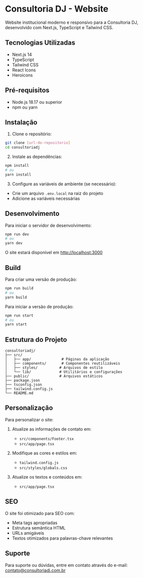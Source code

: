 # Consultoria DJ - Website

Website institucional moderno e responsivo para a Consultoria DJ, desenvolvido com Next.js, TypeScript e Tailwind CSS.

## Tecnologias Utilizadas

- Next.js 14
- TypeScript
- Tailwind CSS
- React Icons
- Heroicons

## Pré-requisitos

- Node.js 18.17 ou superior
- npm ou yarn

## Instalação

1. Clone o repositório:
```bash
git clone [url-do-repositorio]
cd consultoriadj
```

2. Instale as dependências:
```bash
npm install
# ou
yarn install
```

3. Configure as variáveis de ambiente (se necessário):
- Crie um arquivo `.env.local` na raiz do projeto
- Adicione as variáveis necessárias

## Desenvolvimento

Para iniciar o servidor de desenvolvimento:

```bash
npm run dev
# ou
yarn dev
```

O site estará disponível em [http://localhost:3000](http://localhost:3000)

## Build

Para criar uma versão de produção:

```bash
npm run build
# ou
yarn build
```

Para iniciar a versão de produção:

```bash
npm run start
# ou
yarn start
```

## Estrutura do Projeto

```
consultoriadj/
├── src/
│   ├── app/              # Páginas da aplicação
│   ├── components/       # Componentes reutilizáveis
│   ├── styles/          # Arquivos de estilo
│   └── lib/             # Utilitários e configurações
├── public/              # Arquivos estáticos
├── package.json
├── tsconfig.json
├── tailwind.config.js
└── README.md
```

## Personalização

Para personalizar o site:

1. Atualize as informações de contato em:
   - `src/components/Footer.tsx`
   - `src/app/page.tsx`

2. Modifique as cores e estilos em:
   - `tailwind.config.js`
   - `src/styles/globals.css`

3. Atualize os textos e conteúdos em:
   - `src/app/page.tsx`

## SEO

O site foi otimizado para SEO com:

- Meta tags apropriadas
- Estrutura semântica HTML
- URLs amigáveis
- Textos otimizados para palavras-chave relevantes

## Suporte

Para suporte ou dúvidas, entre em contato através do e-mail: contato@consultoriadj.com.br 